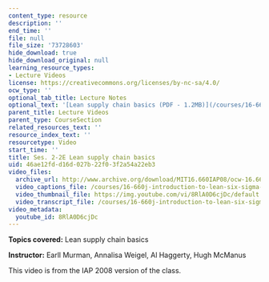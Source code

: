 ```yaml
---
content_type: resource
description: ''
end_time: ''
file: null
file_size: '73728603'
hide_download: true
hide_download_original: null
learning_resource_types:
- Lecture Videos
license: https://creativecommons.org/licenses/by-nc-sa/4.0/
ocw_type: ''
optional_tab_title: Lecture Notes
optional_text: '[Lean supply chain basics (PDF - 1.2MB)](/courses/16-660j-introduction-to-lean-six-sigma-methods-january-iap-2012/resources/mit16_660jiap12_2-2e)'
parent_title: Lecture Videos
parent_type: CourseSection
related_resources_text: ''
resource_index_text: ''
resourcetype: Video
start_time: ''
title: Ses. 2-2E Lean supply chain basics
uid: 46ae12fd-d16d-027b-22f0-3f2a54a22eb3
video_files:
  archive_url: http://www.archive.org/download/MIT16.660IAP08/ocw-16.660-iap08-ses2-2_300k.mp4
  video_captions_file: /courses/16-660j-introduction-to-lean-six-sigma-methods-january-iap-2012/6502c48875a85cfeb9ba4d8be6bd9a91_8RlA0D6cjDc.vtt
  video_thumbnail_file: https://img.youtube.com/vi/8RlA0D6cjDc/default.jpg
  video_transcript_file: /courses/16-660j-introduction-to-lean-six-sigma-methods-january-iap-2012/a1aac891e7b9a7309375009cd772980c_8RlA0D6cjDc.pdf
video_metadata:
  youtube_id: 8RlA0D6cjDc
---
```


**Topics covered:** Lean supply chain basics

**Instructor:** Earll Murman, Annalisa Weigel, Al Haggerty, Hugh McManus

This video is from the IAP 2008 version of the class.

